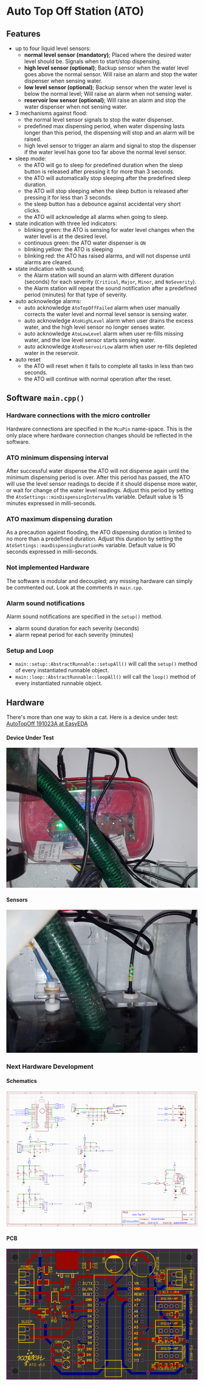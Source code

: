 # Auto Top Off Station (ATO)

## Features
- up to four liquid level sensors: 
    - **normal level sensor (mandatory)**; Placed where the desired water level should be. Signals when to start/stop dispensing.
    - **high level sensor (optional)**; Backup sensor when the water level goes above the normal sensor. 
    Will raise an alarm and stop the water dispenser when sensing water.
    - **low level sensor (optional)**; Backup sensor when the water level is below the normal level; Will raise an alarm when not sensing water.
    - **reservoir low sensor (optional)**; Will raise an alarm and stop the water dispenser when not sensing water.
- 3 mechanisms against flood:
    - the normal level sensor signals to stop the water dispenser.
    - predefined max dispensing period, when water dispensing lasts longer than this period, the dispensing will stop and an alarm will be raised.
    - high level sensor to trigger an alarm and signal to stop the dispenser if the water level has gone too far above the normal level sensor.
- sleep mode:
    - the ATO will go to sleep for predefined duration when the sleep button is released after pressing it for more than 3 seconds.
    - the ATO will automatically stop sleeping after the predefined sleep duration.
    - the ATO will stop sleeping when the sleep button is released after pressing it for less than 3 seconds.
    - the sleep button has a debounce against accidental very short clicks.
    - the ATO will acknowledge all alarms when going to sleep.
- state indication with three led indicators:
    - blinking green: the ATO is sensing for water level changes when the water level is at the desired level.
    - continuous green: the ATO water dispenser is `ON`
    - blinking yellow: the ATO is sleeping
    - blinking red: the ATO has raised alarms, and will not dispense until alarms are cleared. 
- state indication with sound; 
    - the Alarm station will sound an alarm with different duration (seconds) for each severity (`Critical`, `Major`, `Minor`, and `NoSeverity`).
    - the Alarm station will repeat the sound notification after a predefined period (minutes) for that type of severity.
- auto acknowledge alarms:
    - auto acknowledge `AtoTopOffFailed` alarm when user manually corrects the water level and normal level sensor is sensing water.
    - auto acknowledge `AtoHighLevel` alarm when user drains the excess water, and the high level sensor no longer senses water.
    - auto acknowledge `AtoLowLevel` alarm when user re-fills missing water, and the low level sensor starts sensing water.
    - auto acknowledge `AtoReservoirLow` alarm when user re-fills depleted water in the reservoir. 
- auto reset
    - the ATO will reset when it fails to complete all tasks in less than two seconds.
    - the ATO will continue with normal operation after the reset. 

## Software `main.cpp()`

### Hardware connections with the micro controller
Hardware connections are specified in the `McuPin` name-space. This is the only place where hardware connection changes should be reflected in the software.

### ATO minimum dispensing interval
After successful water dispense the ATO will not dispense again until the minimum dispensing period is over. After this period has passed, the ATO will use
the level sensor readings to decide if it should dispense more water, or wait for change of the water level readings. Adjust this period by setting the
`AtoSettings::minDispensingIntervalMs` variable. Default value is 15 minutes expressed in milli-seconds.

### ATO maximum dispensing duration
As a precaution against flooding, the ATO dispensing duration is limited to no more than a predefined duration. 
Adjust this duration by setting the `AtoSettings::maxDispensingDurationMs` variable. Default value is 90 seconds expressed in milli-seconds.
     
### Not implemented Hardware
The software is modular and decoupled; any missing hardware can simply be commented out. Look at the comments in `main.cpp`.  

### Alarm sound notifications
Alarm sound notifications are specified in the `setup()` method.
- alarm sound duration for each severity (seconds)
- alarm repeat period for each severity (minutes)

### Setup and Loop
- `main::setup::AbstractRunnable::setupAll()` will call the `setup()` method of every instantiated runnable object. 
- `main::loop::AbstractRunnable::loopAll()` will call the `loop()` method of every instantiated runnable object. 

## Hardware
There's more than one way to skin a cat. Here is a device under test: 
[AutoTopOff 191023A at EasyEDA](https://easyeda.com/editor#id=|fa8bb0e04d9b4fc78f990129cddcddab|593dde0f6dfb49ab90fe58fdcb36cdab|d662643e46e24f88a0c42d26cf0ab7b5)
#### Device Under Test
![Device Under Test](img/img_circuit_191107A.png)
#### Sensors
![Sensors](img/img_sensors_191107A.png)
### Next Hardware Development
#### Schematics
![Schematics](img/img_schematics_191107A.png)
#### PCB
![PCB](img/img_pcb_191107A.png)